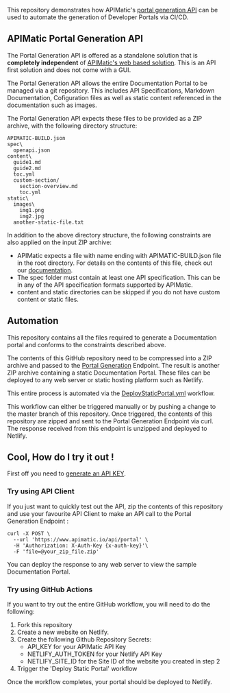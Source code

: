 This repository demonstrates how APIMatic's [portal generation API](https://portal-api-docs.apimatic.io/#/http/generating-api-portal/build-file-reference) can be used to automate the generation of Developer Portals via CI/CD.

## APIMatic Portal Generation API   
  
The Portal Generation API is offered as a standalone solution that is **completely independent** of [APIMatic's web based solution](https://www.apimatic.io/). This is an API first solution and does not come with a GUI.

The Portal Generation API allows the entire Documentation Portal to be managed via a git repository. This includes API Specifications, Markdown Documentation, Cofiguration files as well as static content referenced in the documentation such as images. 

The Portal Generation API expects these files to be provided as a ZIP archive, with the following directory structure:

```
APIMATIC-BUILD.json
spec\
  openapi.json
content\
  guide1.md
  guide2.md
  toc.yml
  custom-section/
    section-overview.md
    toc.yml
static\
  images\
    img1.png
    img2.jpg
  another-static-file.txt
```
In addition to the above directory structure, the following constraints are also applied on the input ZIP archive:
- APIMatic expects a file with name ending with APIMATIC-BUILD.json file in the root directory. For details on the contents of this file, check out our [documentation](https://portal-api-docs.apimatic.io/#/http/generating-api-portal/build-file). 
- The spec folder must contain at least one API specification. This can be in any of the API specification formats supported by APIMatic.
- content and static directories can be skipped if you do not have custom content or static files.

## Automation

This repository contains all the files required to generate a Documentation portal and conforms to the constraints described above.

The contents of this GitHub repository need to be compressed into a ZIP archive and passed to the [Portal Generation](https://portal-api-docs.apimatic.io/#/http/api-endpoints/portal/generate-using-file) Endpoint.
The result is another ZIP archive containing a static Documentation Portal. These files can be deployed to any web server or static hosting platform such as Netlify.

This entire process is automated via the [DeployStaticPortal.yml](https://github.com/apimatic/static-portal-workflow/blob/master/.github/workflows/DeployStaticPortal.yml) workflow.

This workflow can either be triggered manually or
by pushing a change to the master branch of this repository. 
Once triggered, the contents of this repository are zipped and sent to the Portal Generation Endpoint via curl. The response received from this endpoint is unzipped and deployed to Netlify.


## Cool, How do I try it out !

First off you need to [generate an API KEY](https://portal-api-docs.apimatic.io/#/http/generating-api-portal/auth-keys).

### Try using API Client  
  
  
If you just want to quickly test out the API, zip the contents of this repository and use your favourite API Client to make an API call to the Portal Generation Endpoint :

```
curl -X POST \
  --url 'https://www.apimatic.io/api/portal' \
  -H 'Authorization: X-Auth-Key {x-auth-key}'\
  -F 'file=@your_zip_file.zip'
```

You can deploy the response to any web server to view the sample Documentation Portal.

### Try using GitHub Actions

  
If you want to try out the entire GitHub workflow, you will need to do the following:
1. Fork this repository  
2. Create a new website on Netlify.
3. Create the following Github Repository Secrets:  
    - API_KEY for your APIMatic API Key
    - NETLIFY_AUTH_TOKEN for your Netlify API Key
    - NETLIFY_SITE_ID for the Site ID of the website you created in step 2 
4. Trigger the 'Deploy Static Portal' workflow

Once the workflow completes, your portal should be deployed to Netlify.



